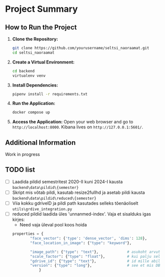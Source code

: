 # Project Summary

## How to Run the Project

1. **Clone the Repository:**
    ```bash
    git clone https://github.com/yourusername/seltsi_naoraamat.git
    cd seltsi_naoraamat
    ```

2. **Create a Virtual Environment:**
    ```bash
    cd backend
    virtualenv venv
    ```

3. **Install Dependencies:**
    ```bash
    pipenv install -r requirements.txt
    ```

4. **Run the Application:**
    ```bash
    docker compose up
    ```

5. **Access the Application:**
    Open your web browser and go to `http://localhost:8000`.
    Kibana lives on `http://127.0.0.1:5601/`.

## Additional Information
Work in progress

## TODO list

- [ ] Laadida pildid semestritest 2020-II kuni 2024-I kausta `backend\data\pildid\{semester}`
- [ ] Skript mis võtab pildi, kasutab resize2fullhd ja asetab pildi kausta `backend\data\pildid\reduced\{semester}`
- [ ] Viia kokku gdriveID ja pildi path kasutades selleks tõenäoliselt `utils\grdive_integration.py`
- [ ] reduced pildid laadida üles 'unnanmed-index'. Vaja et sisalduks igas kirjes:
    - Need vaja üleval pool koos hoida
    ```python
    properties = {
            "face_vector": {'type': 'dense_vector', 'dims': 128},
            "face_location_in_image": {"type": "keyword"},

            "image_path": {"type": "text"},             # asukoht arvutis
            "scale_factor": {"type": "float"},          # kui palju selle väiksemaks tegime
            "gdrive_id": {"type": "text"},              # id mille abil saab selle drivest https://drive.google.com/file/d/{gid}/view
            "version": {"type": "long"},                # see et mis DB skeemaga see index tehtud on 
                }
    ```
